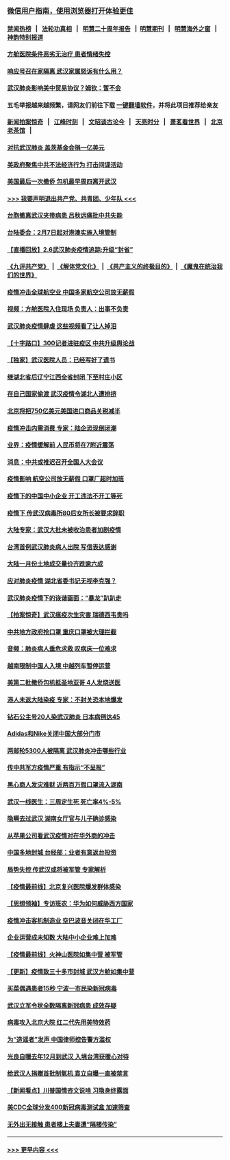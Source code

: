 ### [微信用户指南，使用浏览器打开体验更佳](https://github.com/gfw-breaker/banned-news1/blob/master/indexes/wechat-guide.md?t=0)
#### [禁闻热榜](热点新闻.md?t=0)  &nbsp;&nbsp;|&nbsp;&nbsp; [法轮功真相](https://github.com/gfw-breaker/truth/blob/master/README.md?t=0) &nbsp;&nbsp;|&nbsp;&nbsp; [明慧二十周年报告](https://github.com/gfw-breaker/mh-reports/blob/master/README.md?t=0) &nbsp;&nbsp;|&nbsp;&nbsp;[明慧期刊](https://github.com/gfw-breaker/mh-qikan) &nbsp;&nbsp;|&nbsp;&nbsp; [明慧海外之窗](https://github.com/gfw-breaker/mh-news/blob/master/README.md?t=0) &nbsp;&nbsp;|&nbsp;&nbsp; [神韵特别报道](https://github.com/gfw-breaker/mh-news/blob/master/shenyun.md?t=0)
#### [方舱医院条件恶劣无治疗 患者情绪失控](../pages/nsc413/n11848910.md?t=02070202) 
#### [响应号召在家隔离 武汉家属怒诉有什么用？](../pages/nsc413/n11849412.md?t=02070202) 
#### [武汉肺炎影响美中贸易协议？姆钦：暂不会](../pages/nsc413/n11849497.md?t=02070202) 
#### 五毛举报越来越频繁，请网友们前往下载 [一键翻墙软件](https://github.com/gfw-breaker/ssr-accounts)，并将此项目推荐给亲友
#### [新闻拍案惊奇](https://github.com/gfw-breaker/banned-news1/blob/master/pages/link4.md) &nbsp;&nbsp;|&nbsp;&nbsp; [江峰时刻](https://github.com/gfw-breaker/banned-news1/blob/master/pages/link4.md) &nbsp;&nbsp;|&nbsp;&nbsp; [文昭谈古论今](https://github.com/gfw-breaker/banned-news1/blob/master/pages/link4.md) &nbsp;&nbsp;|&nbsp;&nbsp; [天亮时分](https://github.com/gfw-breaker/banned-news1/blob/master/pages/link4.md) &nbsp;&nbsp;|&nbsp;&nbsp; [萧茗看世界](https://github.com/gfw-breaker/banned-news1/blob/master/pages/link4.md) &nbsp;&nbsp;|&nbsp;&nbsp; [北京老茶馆](https://github.com/gfw-breaker/banned-news1/blob/master/pages/link4.md) &nbsp;&nbsp;|&nbsp;&nbsp; 
#### [对抗武汉肺炎 盖茨基金会捐一亿美元](../pages/nsc413/n11848953.md?t=02070202) 
#### [美政府聚焦中共不法经济行为 打击间谍活动](../pages/nsc413/n11849322.md?t=02070202) 
#### [美国最后一次撤侨 包机最早周四离开武汉](../pages/nsc413/n11849395.md?t=02070202) 
#### [>>> 我要声明退出共产党、共青团、少年队 <<<](https://github.com/begood0513/goodnews/blob/master/quit/letter.md) 
#### [台胞撤离武汉夹带病患 吕秋远痛批中共失能](../pages/nsc413/n11849153.md?t=02070202) 
#### [台陆委会：2月7日起对港澳实施入境管制](../pages/nsc413/n11848681.md?t=02070202) 
#### [【直播回放】2.6武汉肺炎疫情追踪:升级“封省”](../pages/nsc413/n11848948.md?t=02070202) 
#### [《九评共产党》](https://github.com/begood0513/9ping.md/blob/master/README.md) &nbsp;|&nbsp; [《解体党文化》](../../../../jtdwh.md/blob/master/README.md)  &nbsp;|&nbsp; [《共产主义的终极目的》](../../../../gczydzjmd.md/blob/master/README.md) &nbsp;|&nbsp; [《魔鬼在统治我们的世界》](../../../../mgztzwmdsj.md/blob/master/README.md) 
#### [疫情冲击全球航空业 中国多家航空公司放无薪假](../pages/nsc413/n11849188.md?t=02070202) 
#### [视频：方舱医院入住现场 负责人：出事不负责](../pages/nsc413/n11845312.md?t=02070202) 
#### [武汉肺炎疫情肆虐 这些视频看了让人掉泪](../pages/nsc413/n11848904.md?t=02070202) 
#### [【十字路口】300记者进驻疫区 中共升级舆论战](../pages/nsc413/n11847578.md?t=02070202) 
#### [【独家】武汉医院人员：已经写好了遗书](../pages/nsc413/n11848942.md?t=02070202) 
#### [继湖北省后辽宁江西全省封闭 下至村庄小区](../pages/nsc413/n11848814.md?t=02070202) 
#### [在自己国家偷渡 武汉疫情令湖北人遭排挤](../pages/nsc413/n11848737.md?t=02070202) 
#### [北京将把750亿美元美国进口商品关税减半](../pages/nsc413/n11848896.md?t=02070202) 
#### [疫情冲击内需消费 专家：陆企恐现倒闭潮](../pages/nsc413/n11849265.md?t=02070202) 
#### [业界：疫情缓解前 人民币将在7附近震荡](../pages/nsc413/n11848445.md?t=02070202) 
#### [消息：中共或推迟召开全国人大会议](../pages/nsc413/n11848698.md?t=02070202) 
#### [疫情影响 航空公司放无薪假 口罩厂超时加班](../pages/nsc413/n11848173.md?t=02070202) 
#### [疫情下的中国中小企业 开工违法不开工等死](../pages/nsc413/n11848520.md?t=02070202) 
#### [疫情下 传武汉病毒所80后女所长被要求辞职](../pages/nsc413/n11842494.md?t=02070202) 
#### [大陆专家：武汉大批未被收治患者加剧疫情](../pages/nsc413/n11848163.md?t=02070202) 
#### [台湾首例武汉肺炎病人出院 写信表达感谢](../pages/nsc413/n11848408.md?t=02070202) 
#### [大陆一月份土地成交量价齐跌逾六成](../pages/nsc413/n11847770.md?t=02070202) 
#### [应对肺炎疫情 湖北省委书记无视李克强？](../pages/nsc413/n11848018.md?t=02070202) 
#### [武汉肺炎疫情下的诙谐画面：“暴龙”趴趴走](../pages/nsc413/n11848057.md?t=02070202) 
#### [【拍案惊奇】武汉瘟疫次生灾害 瑞德西韦贵吗](../pages/nsc413/n11847587.md?t=02070202) 
#### [中共地方政府抢口罩 重庆口罩被大理拦截](../pages/nsc413/n11848150.md?t=02070202) 
#### [音频：肺炎病人垂危求救 叹病床一位难求](../pages/nsc413/n11847883.md?t=02070202) 
#### [越南限制中国人入境 中越列车暂停运营](../pages/nsc413/n11847844.md?t=02070202) 
#### [美第二批撤侨包机抵圣地亚哥 4人发烧送医](../pages/nsc413/n11847923.md?t=02070202) 
#### [港人未返大陆染疫 专家：不封关恐本地爆发](../pages/nsc413/n11848021.md?t=02070202) 
#### [钻石公主号20人染武汉肺炎 日本病例达45](../pages/nsc413/n11847823.md?t=02070202) 
#### [Adidas和Nike关闭中国大部分门市](../pages/nsc413/n11847720.md?t=02070202) 
#### [两邮轮5300人被隔离 武汉肺炎冲击哪些行业](../pages/nsc413/n11847456.md?t=02070202) 
#### [传中共军方疫情严重 有指示“不呈报”](../pages/nsc413/n11847828.md?t=02070202) 
#### [黑心商人发灾难财 近两百万假口罩流入湖南](../pages/nsc413/n11847794.md?t=02070202) 
#### [武汉一线医生：三周定生死 死亡率4%-5%](../pages/nsc413/n11847780.md?t=02070202) 
#### [隐瞒去过武汉 湖南女厅官与儿子确诊感染](../pages/nsc413/n11847669.md?t=02070202) 
#### [从苹果公司看武汉疫情对在华外商的冲击](../pages/nsc413/n11847586.md?t=02070202) 
#### [中国多地封城 台经部：业者有意返台投资](../pages/nsc413/n11847732.md?t=02070202) 
#### [局势失控 传武汉或将被军管 专家解析](../pages/nsc413/n11847458.md?t=02070202) 
#### [【疫情最前线】北京复兴医院爆发群体感染](../pages/nsc413/n11847626.md?t=02070202) 
#### [【思想领袖】专访班农：华为如何威胁西方国家](../pages/nsc413/n11847306.md?t=02070202) 
#### [疫情冲击客机制造业 空巴波音关闭在华工厂](../pages/nsc413/n11847550.md?t=02070202) 
#### [企业运营成未知数 大陆中小企业难上加难](../pages/nsc413/n11847477.md?t=02070202) 
#### [【疫情最前线】火神山医院如集中营 被军管](../pages/nsc413/n11847524.md?t=02070202) 
#### [【更新】疫情致三十多市封城 武汉方舱如集中营](../pages/nsc413/n11801312.md?t=02070202) 
#### [买菜偶遇患者15秒 宁波一市民染新冠病毒](../pages/nsc413/n11847294.md?t=02070202) 
#### [武汉立军令状全数隔离新冠病患 成效存疑](../pages/nsc413/n11847328.md?t=02070202) 
#### [病毒攻入北京大院 红二代先用美特效药](../pages/nsc413/n11847427.md?t=02070202) 
#### [为“造谣者”发声 中国律师控告警方滥权](../pages/nsc413/n11847326.md?t=02070202) 
#### [光良自曝去年12月到武汉 入境台湾获暖心对待](../pages/nsc413/n11847243.md?t=02070202) 
#### [给武汉人捐赠首批制氧机 袁立自曝一直被禁言](../pages/nsc413/n11846974.md?t=02070202) 
#### [【新闻看点】川普国情咨文说啥 习隐身终露面](../pages/nsc413/n11847016.md?t=02070202) 
#### [美CDC全球分发400新冠病毒测试盒 加速筛查](../pages/nsc413/n11847260.md?t=02070202) 
#### [无外出无接触 患者楼上夫妻遭“隔楼传染”](../pages/nsc413/n11847233.md?t=02070202) 

----
#### [ >>> 更早内容 <<< ](../indexes/nsc413-earlier.md)
